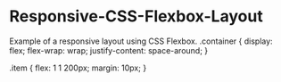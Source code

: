 # Responsive-CSS-Flexbox-Layout
 Example of a responsive layout using CSS Flexbox.
.container {
    display: flex;
    flex-wrap: wrap;
    justify-content: space-around;
}

.item {
    flex: 1 1 200px;
    margin: 10px;
}
